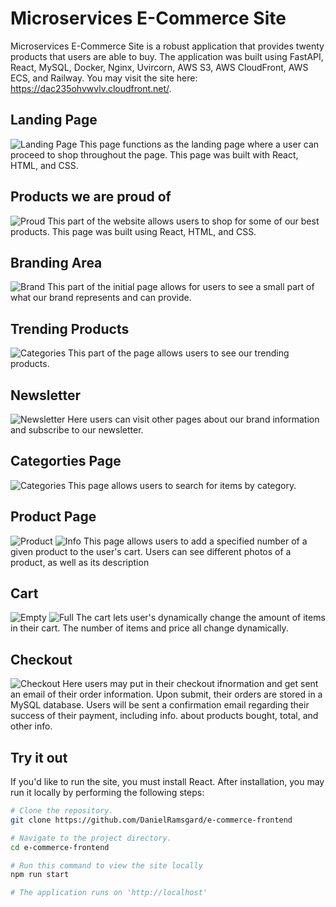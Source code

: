 # Microservices E-Commerce Site
Microservices E-Commerce Site is a robust application that provides twenty products that users are able to buy. The application was built using FastAPI, React, MySQL, Docker, Nginx, Uvircorn, AWS S3, AWS CloudFront, AWS ECS, and Railway. You may visit the site here: https://dac235ohvwvlv.cloudfront.net/. 

## Landing Page
![Landing Page](./media/landing.png)
This page functions as the landing page where a user can proceed to shop throughout the page. This page was built with React, HTML, and CSS.

## Products we are proud of
![Proud](./media/proud.png)
This part of the website allows users to shop for some of our best products.  This page was built using React, HTML, and CSS.

## Branding Area
![Brand](./media/brand.png)
This part of the initial page allows for users to see a small part of what our brand represents and can provide.

## Trending Products
![Categories](./media/trending.png)
This part of the page allows users to see our trending products.

## Newsletter
![Newsletter](./media/bottom.png)
Here users can visit other pages about our brand information and subscribe to our newsletter. 

## Categorties Page
![Categories](./media/all.png)
This page allows users to search for items by category. 

## Product Page
![Product](./media/cart.png)
![Info](./media/info.png)
This page allows users to add a specified number of a given product to the user's cart. Users can see different photos of a product, as well as its description

## Cart
![Empty](./media/empty.png)
![Full](./media/full.png)
The cart lets user's dynamically change the amount of items in their cart. The number of items and price all change dynamically. 

## Checkout
![Checkout](./media/checkout.png)
Here users may put in their checkout ifnormation and get sent an email of their order information. Upon submit, their orders are stored in a MySQL database. Users will be sent a confirmation email regarding their success of their payment, including info. about products bought, total, and other info.

## Try it out
If you'd like to run the site, you must install React. After installation, you may run it locally by performing the following steps:
```sh
# Clone the repository.
git clone https://github.com/DanielRamsgard/e-commerce-frontend

# Navigate to the project directory.
cd e-commerce-frontend

# Run this command to view the site locally
npm run start

# The application runs on 'http://localhost'
```